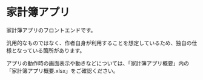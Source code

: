 # 家計簿アプリ

家計簿アプリのフロントエンドです。

汎用的なものではなく、作者自身が利用することを想定しているため、独自の仕様となっている箇所があります。

アプリの動作時の画面表示や動きなどについては、「家計簿アプリ概要」内の「家計簿アプリ概要.xlsx」をご確認ください。

